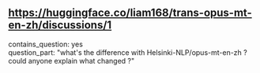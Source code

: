 ## https://huggingface.co/liam168/trans-opus-mt-en-zh/discussions/1

contains_question: yes  
question_part: "what's the difference with Helsinki-NLP/opus-mt-en-zh ? could anyone explain what changed ?"